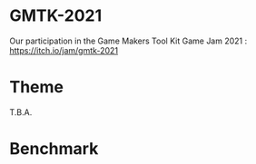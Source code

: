# GMTK-2021
Our participation in the Game Makers Tool Kit Game Jam 2021 : https://itch.io/jam/gmtk-2021

# Theme
T.B.A.

# Benchmark
